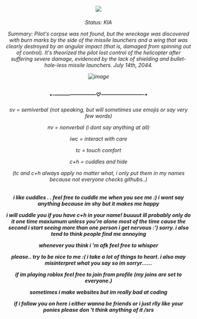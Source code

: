 <div align="center">
  
  ![](https://komarev.com/ghpvc/?username=butchervanity&color=6e1c14&amp;label=view+count)
  
</div>

<h6 align="center"

Status: KIA

Summary: Pilot's corpse was not found, but the wreckage was discovered with burn marks by the side of the missile launchers and a wing that was clearly destroyed by an angular impact (that is, damaged from spinning out of control). It's theorized the pilot lost control of the helicopter after suffering severe damage, evidenced by the lack of shielding and bullet-hole-less missile launchers. July 14th, 2044.

![image](https://github.com/user-attachments/assets/a7c238eb-2df5-4936-bb23-7046b5ddd2a6)

<h5 align='center'

•-————————♡————————-•
<h6 align='center'

sv = semiverbal (not speaking, but will sometimes use emojis or say very few words)

nv = nonverbal (i dont say anything at all)

iwc = interact with care

tc = touch comfort

c+h = cuddles and hide

(tc and c+h always apply no matter what, i only put them in my names because not everyone checks githubs..)

<h5 align='center'

i  like  cuddles  .  .  feel  free  to  cuddle  me  when  you  see  me  :)  i  wont  say  anything  because  im  shy  but  it  makes  me  happy


i will cuddle you if you have c+h in your name! buuuut ill probably only do it one time maxiumum unless you're alone most of the time cause the second i start seeing more than one person i get nervous :') sorry. i also tend to think people find me annoying


whenever  you  think  i 'm  afk  feel  free  to  whisper


please..  try  to  be  nice  to  me  :(  i  take  a  lot  of  things  to  heart.  i  also  may  misinterpret  what  you  say  so  im  sorryr......


if  im  playing  roblox  feel  free  to  join  from  profile  (my  joins  are  set  to  everyone.)


sometimes  i  make  websites  but  im  really   bad  at  coding


if  i  follow  you  on  here  i  either  wanna  be  friends  or  i  just  rlly  like  your  ponies  please  don 't  think  anything  of  it /srs

